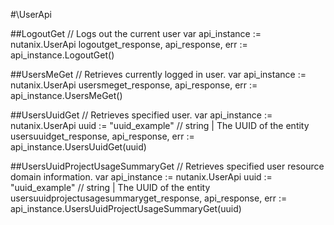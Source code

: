 #\UserApi

##LogoutGet
//  Logs out the current user
var api_instance := nutanix.UserApi
logoutget_response, api_response, err := api_instance.LogoutGet()

##UsersMeGet
//  Retrieves currently logged in user.
var api_instance := nutanix.UserApi
usersmeget_response, api_response, err := api_instance.UsersMeGet()

##UsersUuidGet
//  Retrieves specified user.
var api_instance := nutanix.UserApi
uuid := "uuid_example" // string | The UUID of the entity
usersuuidget_response, api_response, err := api_instance.UsersUuidGet(uuid)

##UsersUuidProjectUsageSummaryGet
//  Retrieves specified user resource domain information.
var api_instance := nutanix.UserApi
uuid := "uuid_example" // string | The UUID of the entity
usersuuidprojectusagesummaryget_response, api_response, err := api_instance.UsersUuidProjectUsageSummaryGet(uuid)

